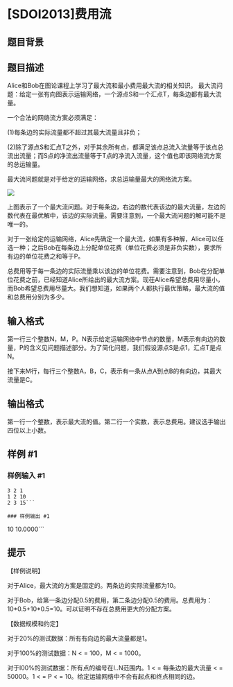 # [SDOI2013]费用流

## 题目背景



## 题目描述

Alice和Bob在图论课程上学习了最大流和最小费用最大流的相关知识。    最大流问题：给定一张有向图表示运输网络，一个源点S和一个汇点T，每条边都有最大流量。

一个合法的网络流方案必须满足：

(1)每条边的实际流量都不超过其最大流量且非负；

(2)除了源点S和汇点T之外，对于其余所有点，都满足该点总流入流量等于该点总流出流量；而S点的净流出流量等于T点的净流入流量，这个值也即该网络流方案的总运输量。

最大流问题就是对于给定的运输网络，求总运输量最大的网络流方案。

![](https://cdn.luogu.com.cn/upload/image_hosting/20ipdo37.png)

上图表示了一个最大流问题。对于每条边，右边的数代表该边的最大流量，左边的数代表在最优解中，该边的实际流量。需要注意到，一个最大流问题的解可能不是唯一的。

对于一张给定的运输网络，Alice先确定一个最大流，如果有多种解，Alice可以任选一种；之后Bob在每条边上分配单位花费（单位花费必须是非负实数），要求所有边的单位花费之和等于P。

总费用等于每一条边的实际流量乘以该边的单位花费。需要注意到，Bob在分配单位花费之前，已经知道Alice所给出的最大流方案。现茌Alice希望总费用尽量小，而Bob希望总费用尽量大。我们想知道，如果两个人都执行最优策略，最大流的值和总费用分别为多少。


## 输入格式

第一行三个整数N，M，P。N表示给定运输网络中节点的数量，M表示有向边的数量，P的含义见问题描述部分。为了简化问题，我们假设源点S是点1，汇点T是点N。   

接下来M行，每行三个整数A，B，C，表示有一条从点A到点B的有向边，其最大流量是C。


## 输出格式

第一行一个整数，表示最大流的值。第二行一个实数，表示总费用。建议选手输出四位以上小数。


## 样例 #1

### 样例输入 #1
```
3 2 1
1 2 10
2 3 15```

### 样例输出 #1

```
10
10.0000```

## 提示

【样例说明】

对于Alice，最大流的方案是固定的。两条边的实际流量都为10。

对于Bob，给第一条边分配0.5的费用，第二条边分配0.5的费用。总费用为：10\*0.5+10\*0.5=10。可以证明不存在总费用更大的分配方案。

【数据规模和约定】

对于20%的测试数据：所有有向边的最大流量都是1。

对于100%的测试数据：N < = 100，M < = 1000。

对于l00%的测试数据：所有点的编号在I..N范围内。1 < = 每条边的最大流量 < = 50000。1 < = P < = 10。给定运输网络中不会有起点和终点相同的边。

